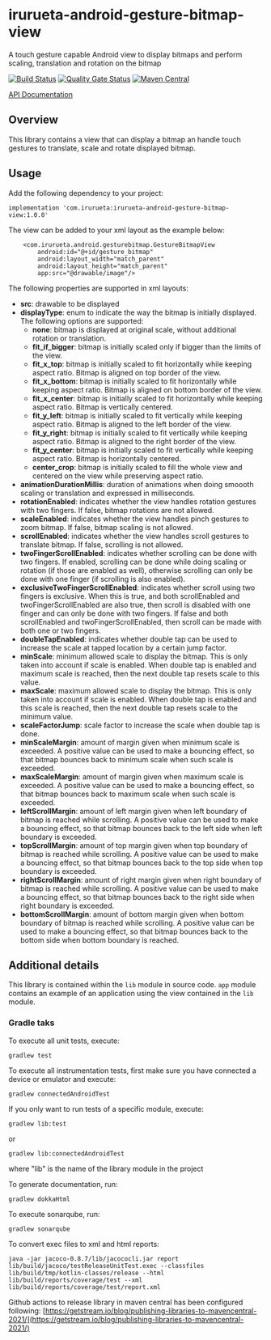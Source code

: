 # irurueta-android-gesture-bitmap-view

A touch gesture capable Android view to display bitmaps and perform scaling, translation and
rotation on the bitmap

[![Build Status](https://github.com/albertoirurueta/irurueta-android-gesture-bitmap-view/actions/workflows/main.yml/badge.svg)](https://github.com/albertoirurueta/irurueta-android-gesture-bitmap-view/actions)
[![Quality Gate Status](https://sonarcloud.io/api/project_badges/measure?project=albertoirurueta_irurueta-android-gesture-bitmap-view&metric=alert_status)](https://sonarcloud.io/dashboard?id=albertoirurueta_irurueta-android-gesture-bitmap-view)
[![Maven Central](https://maven-badges.herokuapp.com/maven-central/com.irurueta/irurueta-android-gesture-bitmap-view/badge.svg)](https://search.maven.org/artifact/com.irurueta/irurueta-android-gesture-bitmap-view/1.0.0/aar)

[API Documentation](http://albertoirurueta.github.io/irurueta-android-gesture-bitmap-view)

## Overview

This library contains a view that can display a bitmap an handle touch gestures to translate, scale
and rotate displayed bitmap.

## Usage

Add the following dependency to your project:

```
implementation 'com.irurueta:irurueta-android-gesture-bitmap-view:1.0.0'
```

The view can be added to your xml layout as the example below:

```
    <com.irurueta.android.gesturebitmap.GestureBitmapView
        android:id="@+id/gesture_bitmap"
        android:layout_width="match_parent"
        android:layout_height="match_parent"
        app:src="@drawable/image"/>
```

The following properties are supported in xml layouts:

- **src**: drawable to be displayed
- **displayType**: enum to indicate the way the bitmap is initially displayed. The following options
  are supported:
    - **none**: bitmap is displayed at original scale, without additional rotation or translation.
    - **fit_if_bigger**: bitmap is initially scaled only if bigger than the limits of the view.
    - **fit_x_top**: bitmap is initially scaled to fit horizontally while keeping aspect ratio.
      Bitmap is aligned on top border of the view.
    - **fit_x_bottom**: bitmap is initially scaled to fit horizontally while keeping aspect ratio.
      Bitmap is aligned on bottom border of the view.
    - **fit_x_center**: bitmap is initially scaled to fit horizontally while keeping aspect ratio.
      Bitmap is vertically centered.
    - **fit_y_left**: bitmap is initially scaled to fit vertically while keeping aspect ratio.
      Bitmap is aligned to the left border of the view.
    - **fit_y_right**: bitmap is initially scaled to fit vertically while keeping aspect ratio.
      Bitmap is aligned to the right border of the view.
    - **fit_y_center**: bitmap is initially scaled to fit vertically while keeping aspect ratio.
      Bitmap is horizontally centered.
    - **center_crop**: bitmap is initially scaled to fill the whole view and centered on the view
      while preserving aspect ratio.
- **animationDurationMillis**: duration of animations when doing smoooth scaling or translation and
  expressed in milliseconds.
- **rotationEnabled**: indicates whether the view handles rotation gestures with two fingers. If
  false, bitmap rotations are not allowed.
- **scaleEnabled**: indicates whether the view handles pinch gestures to zoom bitmap. If false,
  bitmap scaling is not allowed.
- **scrollEnabled**: indicates whether the view handles scroll gestures to translate bitmap. If
  false, scrolling is not allowed.
- **twoFingerScrollEnabled**: indicates whether scrolling can be done with two fingers. If enabled,
  scrolling can be done while doing scaling or rotation (if those are enabled as well), otherwise
  scrolling can only be done with one finger (if scrolling is also enabled).
- **exclusiveTwoFingerScrollEnabled**: indicates whether scroll using two fingers is exclusive. When
  this is true, and both scrollEnabled and twoFingerScrollEnabled are also true, then scroll is
  disabled with one finger and can only be done with two fingers. If false and both scrollEnabled
  and twoFingerScrollEnabled, then scroll can be made with both one or two fingers.
- **doubleTapEnabled**: indicates whether double tap can be used to increase the scale at tapped
  location by a certain jump factor.
- **minScale**: minimum allowed scale to display the bitmap. This is only taken into account if
  scale is enabled. When double tap is enabled and maximum scale is reached, then the next double
  tap resets scale to this value.
- **maxScale**: maximum allowed scale to display the bitmap. This is only taken into account if
  scale is enabled. When double tap is enabled and this scale is reached, then the next double tap
  resets scale to the minimum value.
- **scaleFactorJump**: scale factor to increase the scale when double tap is done.
- **minScaleMargin**: amount of margin given when minimum scale is exceeded. A positive value can be
  used to make a bouncing effect, so that bitmap bounces back to minimum scale when such scale is
  exceeded.
- **maxScaleMargin**: amount of margin given when maximum scale is exceeded. A positive value can be
  used to make a bouncing effect, so that bitmap bounces back to maximum scale when such scale is
  exceeded.
- **leftScrollMargin**: amount of left margin given when left boundary of bitmap is reached while
  scrolling. A positive value can be used to make a bouncing effect, so that bitmap bounces back to
  the left side when left boundary is exceeded.
- **topScrollMargin**: amount of top margin given when top boundary of bitmap is reached while
  scrolling. A positive value can be used to make a bouncing effect, so that bitmap bounces back to
  the top side when top boundary is exceeded.
- **rightScrollMargin**: amount of right margin given when right boundary of bitmap is reached while
  scrolling. A positive value can be used to make a bouncing effect, so that bitmap bounces back to
  the right side when right boundary is exceeded.
- **bottomScrollMargin**: amount of bottom margin given when bottom boundary of bitmap is reached
  while scrolling. A positive value can be used to make a bouncing effect, so that bitmap bounces
  back to the bottom side when bottom boundary is reached.


## Additional details

This library is contained within the `lib` module in source code.
`app` module contains an example of an application using the view contained in the `lib` module.

### Gradle taks

To execute all unit tests, execute:

```
gradlew test
```

To execute all instrumentation tests, first make sure you have connected a device or emulator and
execute:

```
gradlew connectedAndroidTest
```

If you only want to run tests of a specific module, execute:

```
gradlew lib:test
```

or

```
gradlew lib:connectedAndroidTest
```

where "lib" is the name of the library module in the project

To generate documentation, run:

```
gradlew dokkaHtml
```

To execute sonarqube, run:

```
gradlew sonarqube
```

To convert exec files to xml and html reports:

```
java -jar jacoco-0.8.7/lib/jacococli.jar report lib/build/jacoco/testReleaseUnitTest.exec --classfiles lib/build/tmp/kotlin-classes/release --html lib/build/reports/coverage/test --xml lib/build/reports/coverage/test/report.xml
```

Github actions to release library in maven central has been configured following:
[https://getstream.io/blog/publishing-libraries-to-mavencentral-2021/](https://getstream.io/blog/publishing-libraries-to-mavencentral-2021/)

